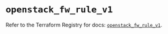 # `openstack_fw_rule_v1`

Refer to the Terraform Registry for docs: [`openstack_fw_rule_v1`](https://registry.terraform.io/providers/terraform-provider-openstack/openstack/1.54.1/docs/resources/fw_rule_v1).

